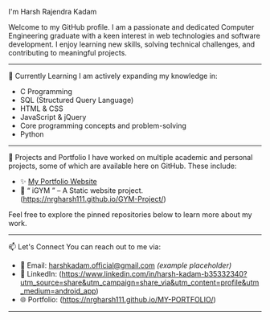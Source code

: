  I'm Harsh Rajendra Kadam

Welcome to my GitHub profile. I am a passionate and dedicated Computer Engineering graduate with a keen interest in web technologies and software development. I enjoy learning new skills, solving technical challenges, and contributing to meaningful projects.

---

🌱 Currently Learning
I am actively expanding my knowledge in:
- C Programming
- SQL (Structured Query Language)
- HTML & CSS
- JavaScript & jQuery
- Core programming concepts and problem-solving
- Python

---

💼 Projects and Portfolio
I have worked on multiple academic and personal projects, some of which are available here on GitHub. These include:
- ✨ [My Portfolio Website](https://nrgharsh111.github.io/MY-PORTFOLIO/)
- 📘 “ iGYM ” – A Static website project. (https://nrgharsh111.github.io/GYM-Project/)

Feel free to explore the pinned repositories below to learn more about my work.

---

📫 Let's Connect
You can reach out to me via:
- 📧 Email: harshkadam.official@gmail.com *(example placeholder)*
- 💼 LinkedIn: (https://www.linkedin.com/in/harsh-kadam-b35332340?utm_source=share&utm_campaign=share_via&utm_content=profile&utm_medium=android_app)
- 🌐 Portfolio: (https://nrgharsh111.github.io/MY-PORTFOLIO/)

---

